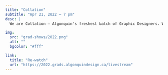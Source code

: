 ```yaml
---
title: "Collation"
subtitle: "Apr 21, 2022 — 7 pm"
desc: |
  We are Collation — Algonquin's freshest batch of Graphic Designers. We each bring something different to the table, whether it be animation, illustration, coding or a really good grid. Our collaboration is key. Check us out!

img:
  src: "grad-shows/2022.png"
  alt: ""
  bgcolor: "#fff"

link:
  title: "Re-watch"
  url: "https://2022.grads.algonquindesign.ca/livestream"
---
```

